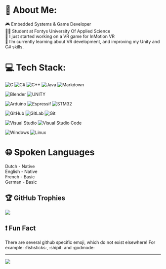 # 💫 About Me:
🎮 Embedded Systems & Game Developer <br> 👨‍🎓 Student at Fontys University Of Applied Science <br> 🔭 I just started working on a VR game for InMotion VR<br>🌱 I’m currently learning about VR development, and improving my Unity and C# skills. <br> 

<!--
## 🌐 Socials:
[![LinkedIn](https://img.shields.io/badge/linkedin-%230077B5.svg?style=for-the-badge&logo=linkedin&logoColor=white)](https://www.linkedin.com/in/nathan-thus-20b11526b/) <br>
[My Website](https://nathanthus.games)
-->
# 💻 Tech Stack:
![C](https://img.shields.io/badge/c-%2300599C.svg?style=for-the-badge&logo=c&logoColor=white) ![C#](https://img.shields.io/badge/c%23-%23239120.svg?style=for-the-badge&logo=c-sharp&logoColor=white) ![C++](https://img.shields.io/badge/c++-%2300599C.svg?style=for-the-badge&logo=c%2B%2B&logoColor=white) ![Java](https://img.shields.io/badge/java-%23ED8B00.svg?style=for-the-badge&logo=openjdk&logoColor=white) ![Markdown](https://img.shields.io/badge/markdown-%23000000.svg?style=for-the-badge&logo=markdown&logoColor=white)

![Blender](https://img.shields.io/badge/blender-%23F5792A.svg?style=for-the-badge&logo=blender&logoColor=white) ![UNITY](https://img.shields.io/badge/Unity-%2320232a.svg?style=for-the-badge&logo=unity&logoColor=white)

![Arduino](https://img.shields.io/badge/-Arduino-00979D?style=for-the-badge&logo=Arduino&logoColor=white) ![Espressif](https://img.shields.io/badge/espressif-E7352C.svg?style=for-the-badge&logo=espressif&logoColor=white) ![STM32](https://img.shields.io/badge/STM32-03234B.svg?style=for-the-badge&logo=stmicroelectronics&logoColor=white)

![GitHub](https://img.shields.io/badge/github-%23121011.svg?style=for-the-badge&logo=github&logoColor=white) ![GitLab](https://img.shields.io/badge/gitlab-%23181717.svg?style=for-the-badge&logo=gitlab&logoColor=white) 	![Git](https://img.shields.io/badge/git-%23F05033.svg?style=for-the-badge&logo=git&logoColor=white)

![Visual Studio](https://img.shields.io/badge/Visual%20Studio-5C2D91.svg?style=for-the-badge&logo=visual-studio&logoColor=white) ![Visual Studio Code](https://img.shields.io/badge/Visual%20Studio%20Code-0078d7.svg?style=for-the-badge&logo=visual-studio-code&logoColor=white)

![Windows](https://img.shields.io/badge/Windows-0078D6?style=for-the-badge&logo=windows&logoColor=white) ![Linux](https://img.shields.io/badge/Linux-FCC624?style=for-the-badge&logo=linux&logoColor=black)

# 🌐 Spoken Languages
Dutch - Native <br>
English - Native <br>
French - Basic <br>
German - Basic <br>

## 🏆 GitHub Trophies
![](https://github-profile-trophy.vercel.app/?username=NathanThus&theme=onestar&no-frame=false&no-bg=false&margin-w=4&column=8)

## :exclamation: Fun Fact
There are several github specific emoji, which do not exist elsewhere! For example: :fishsticks:, :shipit: and :godmode:

---
[![](https://visitcount.itsvg.in/api?id=NathanThus&icon=1&color=4)](https://visitcount.itsvg.in)

<!-- Proudly created with GPRM ( https://gprm.itsvg.in ) -->

<!--
**NathanThus/NathanThus** is a ✨ _special_ ✨ repository because its `README.md` (this file) appears on your GitHub profile.

Here are some ideas to get you started:

- 🔭 I’m currently working on ...
- 🌱 I’m currently learning ...
- 👯 I’m looking to collaborate on ...
- 🤔 I’m looking for help with ...
- 💬 Ask me about ...
- 😄 Pronouns: ...
- ⚡ Fun fact: ...
-->
